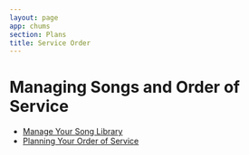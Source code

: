 ```yaml
---
layout: page
app: chums
section: Plans
title: Service Order
---
```


# Managing Songs and Order of Service

<div id="videoContainer">
  <ul id="playlist">
      <li class="active"><a href="/videos/chums/songs/output.mp4">Manage Your Song Library</a></li>
      <li><a href="/videos/chums/service-order/output.mp4">Planning Your Order of Service</a></li>
  </ul>
</div>
